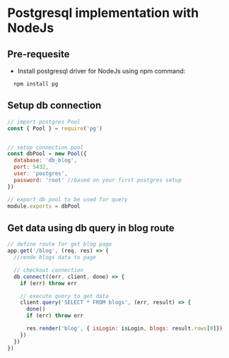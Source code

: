 # Postgresql implementation with NodeJs

## Pre-requesite
- Install postgresql driver for NodeJs using npm command:
```
  npm install pg
```

## Setup db connection
```javascript
// import postgres Pool
const { Pool } = require('pg')


// setup connection pool
const dbPool = new Pool({
  database: 'db_blog',
  port: 5432,
  user: 'postgres',
  password: 'root' //based on your first postgres setup
})

// export db pool to be used for query
module.exports = dbPool
```

## Get data using db query in blog route
```javascript
// define route for get blog page
app.get('/blog', (req, res) => {
  //rende blogs data to page 

  // checkout connection
  db.connect((err, client, done) => {
    if (err) throw err

    // execute query to get data
    client.query('SELECT * FROM blogs', (err, result) => {
      done()
      if (err) throw err

      res.render('blog', { isLogin: isLogin, blogs: result.rows[0]})
    })
  })
})
```